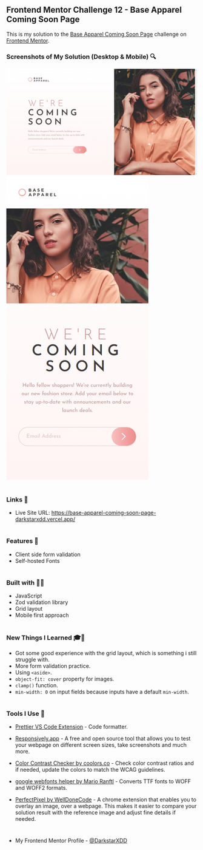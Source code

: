 ## Frontend Mentor Challenge 12 - Base Apparel Coming Soon Page

This is my solution to the [Base Apparel Coming Soon Page](https://www.frontendmentor.io/challenges/base-apparel-coming-soon-page-5d46b47f8db8a7063f9331a0) challenge on [Frontend Mentor](https://www.frontendmentor.io/).

### Screenshots of My Solution (Desktop & Mobile) 🔍

![](./solution_screenshots/screenshot_desktop.jpeg)
![](./solution_screenshots/screenshot_mobile.jpeg)

#

### Links 🔗

- Live Site URL: https://base-apparel-coming-soon-page-darkstarxdd.vercel.app/

#

### Features 🎉

- Client side form validation
- Self-hosted Fonts

#

### Built with 🔧🔨

- JavaScript
- Zod validation library
- Grid layout
- Mobile first approach

#

### New Things I Learned 🎓📖

- Got some good experience with the grid layout, which is something i still struggle with.
- More form validation practice.
- Using `<aside>`.
- `object-fit: cover` property for images.
- `clamp()` function.
- `min-width: 0` on input fields because inputs have a default `min-width`.

#

### Tools I Use 🔧

- [Prettier VS Code Extension](https://marketplace.visualstudio.com/items?itemName=esbenp.prettier-vscode) - Code formatter.

- [Responsively.app](https://responsively.app/) - A free and open source tool that allows you to test your webpage on different screen sizes, take screenshots and much more.

- [Color Contrast Checker by coolors.co](https://coolors.co/contrast-checker/112a46-acc8e5) - Check color contrast ratios and if needed, update the colors to match the WCAG guidelines.

- [google webfonts helper by Mario Ranftl](https://gwfh.mranftl.com/fonts) - Converts TTF fonts to WOFF and WOFF2 formats.

- [PerfectPixel by WellDoneCode](https://chromewebstore.google.com/detail/perfectpixel-by-welldonec/dkaagdgjmgdmbnecmcefdhjekcoceebi) - A chrome extension that enables you to overlay an image, over a webpage. This makes it easier to compare your solution result with the reference image and adjust fine details if needed.

#

- My Frontend Mentor Profile - [@DarkstarXDD](https://www.frontendmentor.io/profile/DarkstarXDD)
